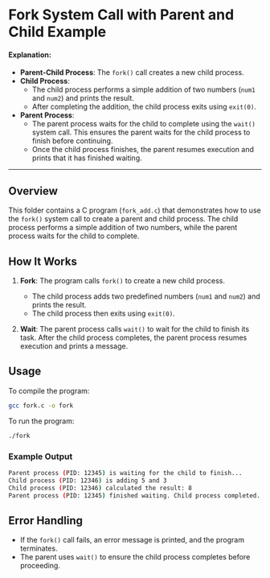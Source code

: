 # Fork System Call with Parent and Child Example

#### Explanation:

- **Parent-Child Process**: The `fork()` call creates a new child process.
- **Child Process**:
  - The child process performs a simple addition of two numbers (`num1` and `num2`) and prints the result.
  - After completing the addition, the child process exits using `exit(0)`.
- **Parent Process**:
  - The parent process waits for the child to complete using the `wait()` system call. This ensures the parent waits for the child process to finish before continuing.
  - Once the child process finishes, the parent resumes execution and prints that it has finished waiting.

---

## Overview

This folder contains a C program (`fork_add.c`) that demonstrates how to use the `fork()` system call to create a parent and child process. The child process performs a simple addition of two numbers, while the parent process waits for the child to complete.

## How It Works

1. **Fork**: The program calls `fork()` to create a new child process.

   - The child process adds two predefined numbers (`num1` and `num2`) and prints the result.
   - The child process then exits using `exit(0)`.

2. **Wait**: The parent process calls `wait()` to wait for the child to finish its task. After the child process completes, the parent process resumes execution and prints a message.

## Usage

To compile the program:

```bash
gcc fork.c -o fork
```

To run the program:

```bash
./fork
```

### Example Output

```bash
Parent process (PID: 12345) is waiting for the child to finish...
Child process (PID: 12346) is adding 5 and 3
Child process (PID: 12346) calculated the result: 8
Parent process (PID: 12345) finished waiting. Child process completed.
```

## Error Handling

- If the `fork()` call fails, an error message is printed, and the program terminates.
- The parent uses `wait()` to ensure the child process completes before proceeding.
